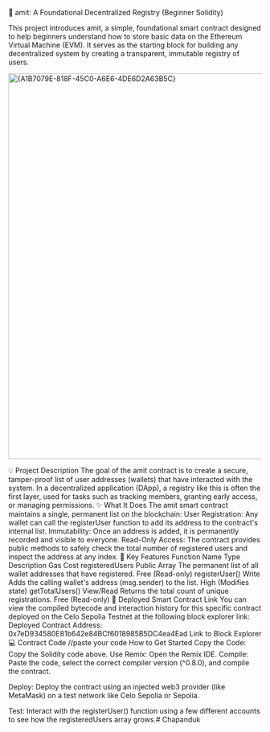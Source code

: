 🚀 amit: A Foundational Decentralized Registry (Beginner Solidity)

This project introduces amit, a simple, foundational smart contract designed to help beginners understand how to store basic data on the Ethereum Virtual Machine (EVM). It serves as the starting block for building any decentralized system by creating a transparent, immutable registry of users.

<img width="1366" height="768" alt="{A1B7079E-818F-45C0-A6E6-4DE6D2A63B5C}" src="https://github.com/user-attachments/assets/4bc38d0b-c873-4c85-a82f-166c96c99908" />


💡 Project Description
The goal of the amit contract is to create a secure, tamper-proof list of user addresses (wallets) that have interacted with the system. In a decentralized application (DApp), a registry like this is often the first layer, used for tasks such as tracking members, granting early access, or managing permissions.
✨ What It Does
The amit smart contract maintains a single, permanent list on the blockchain:
User Registration: Any wallet can call the registerUser function to add its address to the contract's internal list.
Immutability: Once an address is added, it is permanently recorded and visible to everyone.
Read-Only Access: The contract provides public methods to safely check the total number of registered users and inspect the address at any index.
🔑 Key Features
Function Name
Type
Description
Gas Cost
registeredUsers
Public Array
The permanent list of all wallet addresses that have registered.
Free (Read-only)
registerUser()
Write
Adds the calling wallet's address (msg.sender) to the list.
High (Modifies state)
getTotalUsers()
View/Read
Returns the total count of unique registrations.
Free (Read-only)
🔗 Deployed Smart Contract Link
You can view the compiled bytecode and interaction history for this specific contract deployed on the Celo Sepolia Testnet at the following block explorer link:
Deployed Contract Address: 0x7eD934580E81b642e84BCf6018985B5DC4ea4Ead
Link to Block Explorer
💻 Contract Code
//paste your code
How to Get Started
Copy the Code: Copy the Solidity code above.
Use Remix: Open the Remix IDE.
Compile: Paste the code, select the correct compiler version (^0.8.0), and compile the contract.

Deploy: Deploy the contract using an injected web3 provider (like MetaMask) on a test network like Celo Sepolia or Sepolia.

Test: Interact with the registerUser() function using a few different accounts to see how the registeredUsers array grows.# Chapanduk
